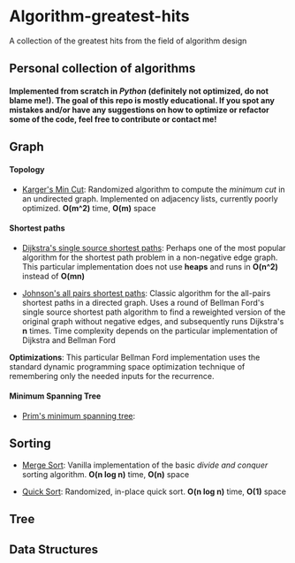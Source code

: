 # Algorithm-greatest-hits

A collection of the greatest hits from the field of algorithm design

## Personal collection of algorithms
#### Implemented from scratch in _Python_ (definitely **not** optimized, do not blame me!). The goal of this repo is mostly educational. If you spot any mistakes and/or have any suggestions on how to optimize or refactor some of the code, feel free to contribute or contact me!

## Graph 

#### Topology

* [Karger's Min Cut](https://github.com/Zymrael/Algorithm-greatest-hits/tree/master/graph%20algorithms/Karger's%20min%20cut):
  Randomized algorithm to compute the _minimum cut_ in an undirected graph. Implemented on adjacency lists, currently poorly optimized. **O(m^2)** time, **O(m)** space
  
#### Shortest paths

* [Dijkstra's single source shortest paths](https://github.com/Zymrael/Algorithm-greatest-hits/tree/master/graph%20algorithms/Dijkstra):
Perhaps one of the most popular algorithm for the shortest path problem in a non-negative edge graph. This particular implementation does not use **heaps** and runs in **O(n^2)** instead of **O(mn)**

* [Johnson's all pairs shortest paths](https://github.com/Zymrael/Algorithm-greatest-hits/blob/master/graph%20algorithms/Johnson's%20APSP/Johnson's.py): Classic algorithm for the all-pairs shortest paths in a directed graph. Uses a round of Bellman Ford's single source shortest path algorithm to find a reweighted version of the original graph without negative edges, and subsequently runs Dijkstra's **n** times. Time complexity depends on the particular implementation of Dijkstra and Bellman Ford

**Optimizations**: This particular Bellman Ford implementation uses the standard dynamic programming space optimization technique of remembering only the needed inputs for the recurrence.

#### Minimum Spanning Tree

* [Prim's minimum spanning tree](https://github.com/Zymrael/Algorithm-greatest-hits/tree/master/graph%20algorithms/Prim's%20MST):

## Sorting

* [Merge Sort](https://github.com/Zymrael/Algorithm-greatest-hits/blob/master/sorting/MergeSort.py): Vanilla implementation of the basic _divide and conquer_ sorting algorithm. **O(n log n)** time, **O(n)** space 

* [Quick Sort](https://github.com/Zymrael/Algorithm-greatest-hits/blob/master/sorting/QuickSort.py): Randomized, in-place quick sort. **O(n log n)** time, **O(1)** space  

## Tree

## Data Structures
